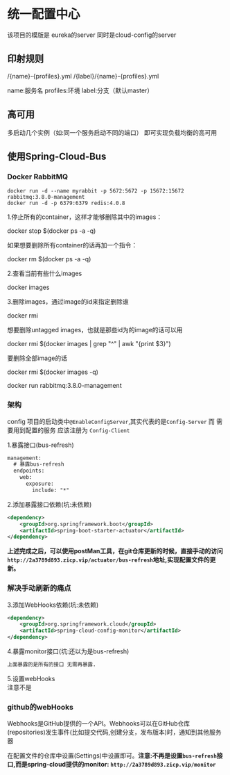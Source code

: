 # 统一配置中心
该项目的模版是 eureka的server 同时是cloud-config的server

## 印射规则
/{name}-{profiles}.yml
/{label}/{name}-{profiles}.yml

name:服务名
profiles:环境
label:分支（默认master）

## 高可用
多启动几个实例（如:同一个服务启动不同的端口） 即可实现负载均衡的高可用

## 使用Spring-Cloud-Bus


### Docker RabbitMQ 
```
docker run -d --name myrabbit -p 5672:5672 -p 15672:15672 rabbitmq:3.8.0-management
docker run -d -p 6379:6379 redis:4.0.8
```

1.停止所有的container，这样才能够删除其中的images：

docker stop $(docker ps -a -q)

如果想要删除所有container的话再加一个指令：

docker rm $(docker ps -a -q)

2.查看当前有些什么images

docker images

3.删除images，通过image的id来指定删除谁

docker rmi <image id>

想要删除untagged images，也就是那些id为<None>的image的话可以用

docker rmi $(docker images | grep "^<none>" | awk "{print $3}")

要删除全部image的话

docker rmi $(docker images -q)

docker run rabbitmq:3.8.0-management

### 架构

config 项目的启动类中`@EnableConfigServer`,其实代表的是`Config-Server`
而 需要用到配置的服务 应该注册为 `Config-Client` 

 
1.暴露接口(bus-refresh)
````xml
management:
  # 暴露bus-refresh
  endpoints:
    web:
      exposure:
        include: "*"
````
2.添加暴露接口依赖(坑:未依赖) 
```xml
<dependency>
    <groupId>org.springframework.boot</groupId>
    <artifactId>spring-boot-starter-actuator</artifactId>
</dependency>
```
**上述完成之后，可以使用postMan工具，在git仓库更新的时候，直接手动的访问`http://2a3789d893.zicp.vip/actuator/bus-refresh`地址,实现配置文件的更新。**
  
### 解决手动刷新的痛点
3.添加WebHooks依赖(坑:未依赖)  
```xml
<dependency>
    <groupId>org.springframework.cloud</groupId>
    <artifactId>spring-cloud-config-monitor</artifactId>
</dependency>
```
4.暴露monitor接口(坑:还以为是bus-refresh)
```xml
上面暴露的是所有的接口 无需再暴露.
```
5.设置webHooks  
注意不是

### github的webHooks
Webhooks是GitHub提供的一个API。Webhooks可以在GitHub仓库(repositories)发生事件(比如提交代码,创建分支，发布版本)时，通知到其他服务器

在配置文件的仓库中设置(Settings)中设置即可。**注意:不再是设置`bus-refresh`接口,而是spring-cloud提供的monitor: `http://2a3789d893.zicp.vip/monitor`**
